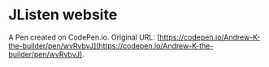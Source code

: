 # JListen website

A Pen created on CodePen.io. Original URL: [https://codepen.io/Andrew-K-the-builder/pen/wvRvbvJ](https://codepen.io/Andrew-K-the-builder/pen/wvRvbvJ).

